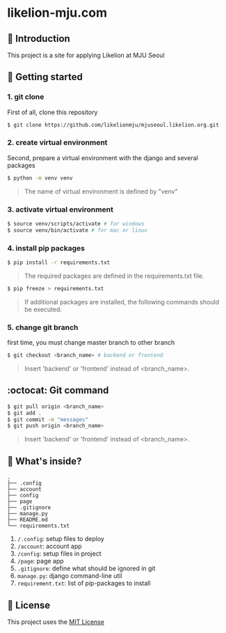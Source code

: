 likelion-mju.com
===

📖 Introduction
---

This project is a site for applying Likelion at MJU Seoul

🏁 Getting started
---

### 1. git clone

First of all, clone this repository

```bash
$ git clone https://github.com/likelionmju/mjuseoul.likelion.org.git
```

### 2. create virtual environment

Second, prepare a virtual environment with the django and several packages

```bash
$ python -m venv venv
```


> The name of virtual environment is defined by "venv"

### 3. activate virtual environment
```bash
$ source venv/scripts/activate # for windows
$ source venv/bin/activate # for mac or linux
```

### 4. install pip packages
```bash
$ pip install -r requirements.txt
```

> The required packages are defined in the requirements.txt file.

```bash
$ pip freeze > requirements.txt
```

> If additional packages are installed, the following commands should be executed.

### 5. change git branch

first time, you must change master branch to other branch

```bash
$ git checkout <branch_name> # backend or frontend
```

> Insert 'backend' or 'frontend' instead of <branch_name>.

:octocat: Git command
---

```bash
$ git pull origin <branch_name>
$ git add .
$ git commit -m "messages"
$ git push origin <branch_name>
```

> Insert 'backend' or 'frontend' instead of <branch_name>.

🧐 What's inside?
---
    .
    ├── .config
    ├── account
    ├── config
    ├── page
    ├── .gitignore
    ├── manage.py
    ├── README.md
    └── requirements.txt

1. `/.config`: setup files to deploy
2. `/account`: account app
3. `/config`: setup files in project
4. `/page`: page app
5. `.gitignore`: define what should be ignored in git
6. `manage.py`: django command-line util
7. `requirement.txt`: list of pip-packages to install

📝 License
---
This project uses the [MIT License](LICENSE)